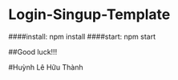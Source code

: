 # Login-Singup-Template

####install: npm install
####start: npm start

##Good luck!!!

#Huỳnh Lê Hữu Thành
